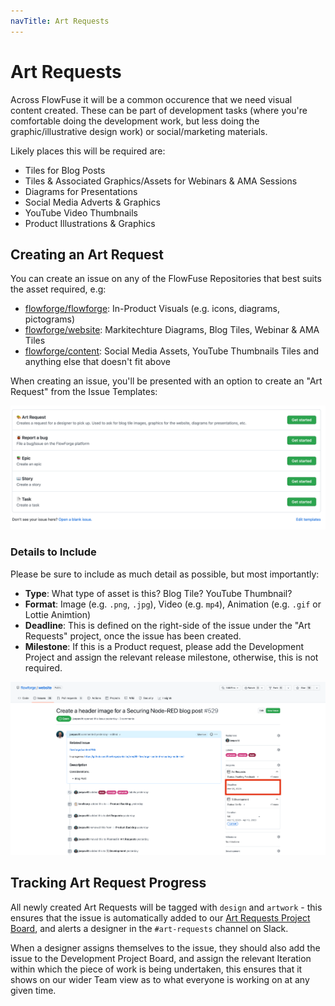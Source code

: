 ```yaml
---
navTitle: Art Requests
---
```


# Art Requests

Across FlowFuse it will be a common occurence that we need visual content created. These can be part of development tasks (where you're comfortable doing the development work, but less doing the graphic/illustrative design work) or social/marketing materials.  

Likely places this will be required are:

- Tiles for Blog Posts
- Tiles & Associated Graphics/Assets for Webinars & AMA Sessions
- Diagrams for Presentations
- Social Media Adverts & Graphics
- YouTube Video Thumbnails
- Product Illustrations & Graphics

## Creating an Art Request

You can create an issue on any of the FlowFuse Repositories that best suits the asset required, e.g:

- [flowforge/flowforge](https://github.com/FlowFuse/flowfuse): In-Product Visuals (e.g. icons, diagrams, pictograms)
- [flowforge/website](https://github.com/FlowFuse/website): Markitechture Diagrams, Blog Tiles, Webinar & AMA Tiles
- [flowforge/content](https://github.com/FlowFuse/content): Social Media Assets, YouTube Thumbnails Tiles and anything else that doesn't fit above 

When creating an issue, you'll be presented with an option to create an "Art Request" from the Issue Templates:

![Screenshot from GitHub to show the option for creating an Art Request](../images/screenshots/gh-artrequest-template.png "Screenshot from GitHub to show the option for creating an Art Request")

### Details to Include

Please be sure to include as much detail as possible, but most importantly:

- **Type**: What type of asset is this? Blog Tile? YouTube Thumbnail?
- **Format**: Image (e.g. `.png`, `.jpg`), Video (e.g. `mp4`), Animation (e.g. `.gif` or Lottie Animtion)
- **Deadline**: This is defined on the right-side of the issue under the "Art Requests" project, once the issue has been created.
- **Milestone**: If this is a Product request, please add the Development Project and assign the relevant release milestone, otherwise, this is not required.

![Screenshot from GitHub to show where to set the deadline for an Art Request](../images/screenshots/gh-artrequest-example.png "Screenshot from GitHub to show where to set the deadline for an Art Request")

## Tracking Art Request Progress

All newly created Art Requests will be tagged with `design` and `artwork` - this ensures that the issue is automatically added to our [Art Requests Project Board](https://github.com/orgs/FlowFuse/projects/10), and alerts a designer in the `#art-requests` channel on Slack.

When a designer assigns themselves to the issue, they should also add the issue to the Development Project Board, and assign the relevant Iteration within which the piece of work is being undertaken, this ensures that it shows on our wider Team view as to what everyone is working on at any given time.